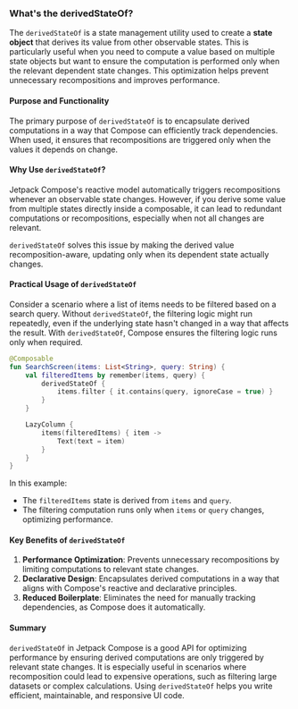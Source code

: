 ### What's the derivedStateOf?

The `derivedStateOf` is a state management utility used to create a **state object** that derives its value from other observable states. This is particularly useful when you need to compute a value based on multiple state objects but want to ensure the computation is performed only when the relevant dependent state changes. This optimization helps prevent unnecessary recompositions and improves performance.

#### Purpose and Functionality

The primary purpose of `derivedStateOf` is to encapsulate derived computations in a way that Compose can efficiently track dependencies. When used, it ensures that recompositions are triggered only when the values it depends on change.

#### Why Use `derivedStateOf`?

Jetpack Compose's reactive model automatically triggers recompositions whenever an observable state changes. However, if you derive some value from multiple states directly inside a composable, it can lead to redundant computations or recompositions, especially when not all changes are relevant.

`derivedStateOf` solves this issue by making the derived value recomposition-aware, updating only when its dependent state actually changes.

#### Practical Usage of `derivedStateOf`

Consider a scenario where a list of items needs to be filtered based on a search query. Without `derivedStateOf`, the filtering logic might run repeatedly, even if the underlying state hasn't changed in a way that affects the result. With `derivedStateOf`, Compose ensures the filtering logic runs only when required.

```kotlin
@Composable
fun SearchScreen(items: List<String>, query: String) {
    val filteredItems by remember(items, query) {
        derivedStateOf {
            items.filter { it.contains(query, ignoreCase = true) }
        }
    }

    LazyColumn {
        items(filteredItems) { item ->
            Text(text = item)
        }
    }
}
```

In this example:
- The `filteredItems` state is derived from `items` and `query`.
- The filtering computation runs only when `items` or `query` changes, optimizing performance.

#### Key Benefits of `derivedStateOf`

1. **Performance Optimization**: Prevents unnecessary recompositions by limiting computations to relevant state changes.
2. **Declarative Design**: Encapsulates derived computations in a way that aligns with Compose's reactive and declarative principles.
3. **Reduced Boilerplate**: Eliminates the need for manually tracking dependencies, as Compose does it automatically.

#### Summary

`derivedStateOf` in Jetpack Compose is a good API for optimizing performance by ensuring derived computations are only triggered by relevant state changes. It is especially useful in scenarios where recomposition could lead to expensive operations, such as filtering large datasets or complex calculations. Using `derivedStateOf` helps you write efficient, maintainable, and responsive UI code.